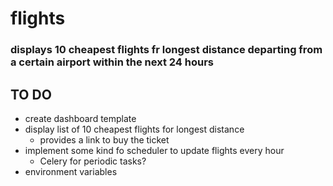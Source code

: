 # flights

### displays 10 cheapest flights fr longest distance departing from a certain airport within the next 24 hours

## TO DO

  - create dashboard template
  - display list of 10 cheapest flights for longest distance
    * provides a link to buy the ticket
  - implement some kind fo scheduler to update flights every hour
    * Celery for periodic tasks?
  - environment variables
